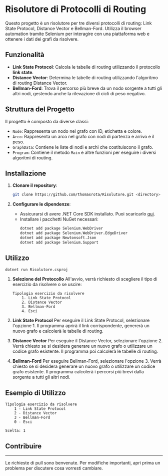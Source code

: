 # Risolutore di Protocolli di Routing

Questo progetto è un risolutore per tre diversi protocolli di routing: Link State Protocol, Distance Vector e Bellman-Ford. Utilizza il browser automation tramite Selenium per interagire con una piattaforma web e ottenere i dati dei grafi da risolvere.

## Funzionalità

- **Link State Protocol**: Calcola le tabelle di routing utilizzando il protocollo **link state**.
- **Distance Vector**: Determina le tabelle di routing utilizzando l'algoritmo di routing Distance Vector.
- **Bellman-Ford**: Trova il percorso più breve da un nodo sorgente a tutti gli altri nodi, gestendo anche la rilevazione di cicli di peso negativo.

## Struttura del Progetto
Il progetto è composto da diverse classi:

- `Node`: Rappresenta un nodo nel grafo con ID, etichetta e colore.
- `Arco`: Rappresenta un arco nel grafo con nodi di partenza e arrivo e il peso.
- `GraphData`: Contiene le liste di nodi e archi che costituiscono il grafo.
- `Program`: Contiene il metodo `Main` e altre funzioni per eseguire i diversi algoritmi di routing.

## Installazione
1. **Clonare il repository**:
    ```bash
    git clone https://github.com/thomasrota/Risolutore.git <directory>
    ```

2. **Configurare le dipendenze**:
    - Assicurarsi di avere .NET Core SDK installato. Puoi scaricarlo [qui](https://dotnet.microsoft.com/download).
    - Installare i pacchetti NuGet necessari:
        ```bash
        dotnet add package Selenium.WebDriver
        dotnet add package Selenium.WebDriver.EdgeDriver
        dotnet add package Newtonsoft.Json
        dotnet add package Selenium.Support
        ```

## Utilizzo
```bash
dotnet run Risolutore.csproj
```
 1. **Selezione del Protocollo**
		All'avvio, verrà richiesto di scegliere il tipo di esercizio da risolvere o se uscire:
    ```
    Tipologia esercizio da risolvere
		1. Link State Protocol
		2. Distance Vector
		3. Bellman-Ford
		4. Esci
	```

2. **Link State Protocol**
		Per eseguire il Link State Protocol, selezionare l'opzione 1. Il programma aprirà il link corrispondente, genererà un nuovo grafo e calcolerà le tabelle di routing.

3. **Distance Vector**
		Per eseguire il Distance Vector, selezionare l'opzione 2. Verrà chiesto se si desidera generare un nuovo grafo o utilizzare un codice grafo esistente. Il programma poi calcolerà le tabelle di routing.

4. **Bellman-Ford**
		Per eseguire Bellman-Ford, selezionare l'opzione 3. Verrà chiesto se si desidera generare un nuovo grafo o utilizzare un codice grafo esistente. Il programma calcolerà i percorsi più brevi dalla sorgente a tutti gli altri nodi.

## Esempio di Utilizzo
```
Tipologia esercizio da risolvere
	1 - Link State Protocol
	2 - Distance Vector
	3 - Bellman-Ford
	0 - Esci

Scelta: 1
```

## Contribuire
---
Le richieste di pull sono benvenute. Per modifiche importanti, apri prima un problema per discutere cosa vorresti cambiare.
